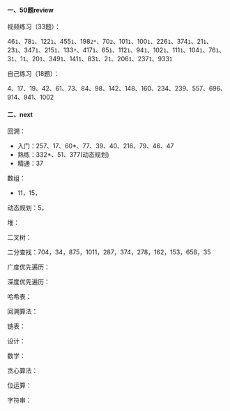 #### 一、50题review

视频练习（33题）：

46`1`、78`1`、122`1`、455`1`、198`2*`、70`2`、101`1`、100`1`、226`1`、374`1`、21`1`、23`1`、347`1`、215`1`、133`*`、417`1`、65`1`、112`1`、94`1`、102`1`、111`1`、104`1`、76`1`、3`1`、1`1`、20`1`、349`1`、141`1`、83`1`、2`1`、206`1`、237`1`、933`1`

自己练习（18题）：

4、17、19、42、61、73、84、98、142、148、160、234、239、557、696、914、941、1002

#### 二、next

回溯：

- 入门：257、17、60*、77、39、40、216、79、46、47
- 熟练：332*、51、377(动态规划)
- 精通：37

数组：

- 11，15，

动态规划：5，

堆：

二叉树：

二分查找：704，34，875，1011，287，374，278，162，153，658，35

广度优先遍历：

深度优先遍历：

哈希表：

回溯算法：

链表：

设计：

数学：

贪心算法：

位运算：

字符串：



